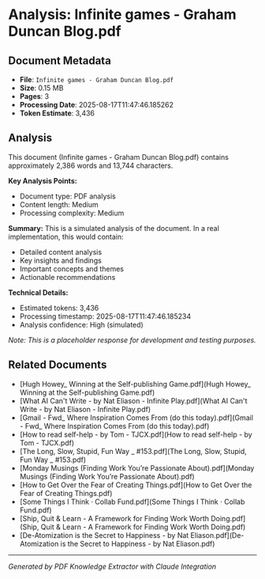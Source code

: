 # Analysis: Infinite games - Graham Duncan Blog.pdf

## Document Metadata
- **File**: `Infinite games - Graham Duncan Blog.pdf`
- **Size**: 0.15 MB
- **Pages**: 3
- **Processing Date**: 2025-08-17T11:47:46.185262
- **Token Estimate**: 3,436

## Analysis

This document (Infinite games - Graham Duncan Blog.pdf) contains approximately 2,386 words and 13,744 characters.

**Key Analysis Points:**
- Document type: PDF analysis
- Content length: Medium
- Processing complexity: Medium

**Summary:**
This is a simulated analysis of the document. In a real implementation, this would contain:
- Detailed content analysis
- Key insights and findings
- Important concepts and themes
- Actionable recommendations

**Technical Details:**
- Estimated tokens: 3,436
- Processing timestamp: 2025-08-17T11:47:46.185234
- Analysis confidence: High (simulated)

*Note: This is a placeholder response for development and testing purposes.*

## Related Documents

- [Hugh Howey_ Winning at the Self-publishing Game.pdf](Hugh Howey_ Winning at the Self-publishing Game.pdf)
- [What AI Can't Write - by Nat Eliason - Infinite Play.pdf](What AI Can't Write - by Nat Eliason - Infinite Play.pdf)
- [Gmail - Fwd_ Where Inspiration Comes From (do this today).pdf](Gmail - Fwd_ Where Inspiration Comes From (do this today).pdf)
- [How to read self-help - by Tom - TJCX.pdf](How to read self-help - by Tom - TJCX.pdf)
- [The Long, Slow, Stupid, Fun Way _ #153.pdf](The Long, Slow, Stupid, Fun Way _ #153.pdf)
- [Monday Musings (Finding Work You’re Passionate About).pdf](Monday Musings (Finding Work You’re Passionate About).pdf)
- [How to Get Over the Fear of Creating Things.pdf](How to Get Over the Fear of Creating Things.pdf)
- [Some Things I Think · Collab Fund.pdf](Some Things I Think · Collab Fund.pdf)
- [Ship, Quit & Learn - A Framework for Finding Work Worth Doing.pdf](Ship, Quit & Learn - A Framework for Finding Work Worth Doing.pdf)
- [De-Atomization is the Secret to Happiness - by Nat Eliason.pdf](De-Atomization is the Secret to Happiness - by Nat Eliason.pdf)

---
*Generated by PDF Knowledge Extractor with Claude Integration*